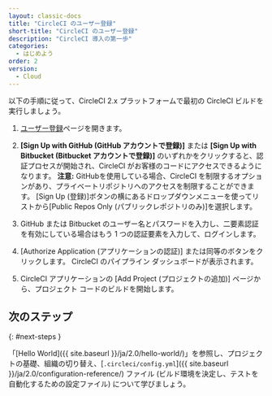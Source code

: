 ```yaml
---
layout: classic-docs
title: "CircleCI のユーザー登録"
short-title: "CircleCI のユーザー登録"
description: "CircleCI 導入の第一歩"
categories:
  - はじめよう
order: 2
version:
  - Cloud
---
```


以下の手順に従って、CircleCI 2.x プラットフォームで最初の CircleCI ビルドを実行しましょう。

1. [ユーザー登録](https://circleci.com/ja/signup/)ページを開きます。

2. **[Sign Up with GitHub (GitHub アカウントで登録)]** または **[Sign Up with Bitbucket (Bitbucket アカウントで登録)]** のいずれかをクリックすると、認証プロセスが開始され、CircleCI がお客様のコードにアクセスできるようになります。 **注意:** GitHubを使用している場合、CircleCI を制限するオプションがあり、プライベートリポジトリへのアクセスを制限することができます。 [Sign Up (登録)]ボタンの横にあるドロップダウンメニューを使ってリストから[Public Repos Only (パブリックレポジトリのみ)]を選択します。

3. GitHub または Bitbucket のユーザー名とパスワードを入力し、二要素認証を有効にしている場合はもう 1 つの認証要素を入力して、ログインします。

4. [Authorize Application (アプリケーションの認証)] または同等のボタンをクリックします。 CircleCI のパイプライン ダッシュボードが表示されます。

5. CircleCI アプリケーションの [Add Project (プロジェクトの追加)] ページから、プロジェクト コードのビルドを開始します。

## 次のステップ
{: #next-steps }

「[Hello World]({{ site.baseurl }}/ja/2.0/hello-world/)」を参照し、プロジェクトの基礎、組織の切り替え、[`.circleci/config.yml`]({{ site.baseurl }}/ja/2.0/configuration-reference/) ファイル (ビルド環境を決定し、テストを自動化するための設定ファイル) について学びましょう。
